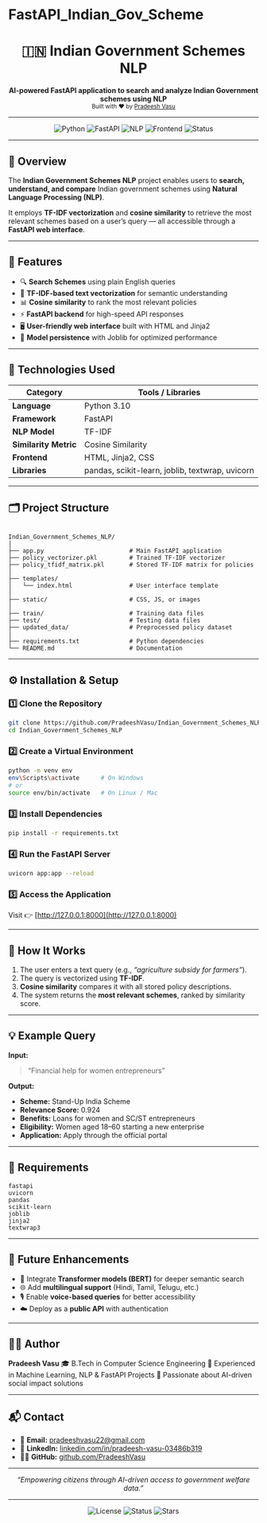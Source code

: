 # FastAPI_Indian_Gov_Scheme

<!-- PROJECT TITLE -->
<h1 align="center">🇮🇳 Indian Government Schemes NLP</h1>
<p align="center">
  <b>AI-powered FastAPI application to search and analyze Indian Government schemes using NLP</b>
  <br>
  <sub>Built with ❤️ by <a href="https://github.com/PradeeshVasu">Pradeesh Vasu</a></sub>
</p>

---

<!-- BADGES -->
<p align="center">
  <img src="https://img.shields.io/badge/Python-3.10-blue?logo=python&logoColor=white" alt="Python">
  <img src="https://img.shields.io/badge/FastAPI-0.110+-green?logo=fastapi&logoColor=white" alt="FastAPI">
  <img src="https://img.shields.io/badge/NLP-TF--IDF-orange?logo=openai&logoColor=white" alt="NLP">
  <img src="https://img.shields.io/badge/Frontend-HTML%20%7C%20CSS-yellow" alt="Frontend">
  <img src="https://img.shields.io/badge/Status-Active-success" alt="Status">
</p>

---

## 🧠 Overview
The **Indian Government Schemes NLP** project enables users to **search, understand, and compare** Indian government schemes using **Natural Language Processing (NLP)**.  

It employs **TF-IDF vectorization** and **cosine similarity** to retrieve the most relevant schemes based on a user’s query — all accessible through a **FastAPI web interface**.

---

## 🚀 Features
- 🔍 **Search Schemes** using plain English queries  
- 🧠 **TF-IDF-based text vectorization** for semantic understanding  
- 📊 **Cosine similarity** to rank the most relevant policies  
- ⚡ **FastAPI backend** for high-speed API responses  
- 🖥️ **User-friendly web interface** built with HTML and Jinja2  
- 💾 **Model persistence** with Joblib for optimized performance  

---

## 🧩 Technologies Used
| Category | Tools / Libraries |
|-----------|------------------|
| **Language** | Python 3.10 |
| **Framework** | FastAPI |
| **NLP Model** | TF-IDF |
| **Similarity Metric** | Cosine Similarity |
| **Frontend** | HTML, Jinja2, CSS |
| **Libraries** | pandas, scikit-learn, joblib, textwrap, uvicorn |

---

## 🗂️ Project Structure
```

Indian_Government_Schemes_NLP/
│
├── app.py                        # Main FastAPI application
├── policy_vectorizer.pkl         # Trained TF-IDF vectorizer
├── policy_tfidf_matrix.pkl       # Stored TF-IDF matrix for policies
│
├── templates/
│   └── index.html                # User interface template
│
├── static/                       # CSS, JS, or images
│
├── train/                        # Training data files
├── test/                         # Testing data files
├── updated_data/                 # Preprocessed policy dataset
│
├── requirements.txt              # Python dependencies
└── README.md                     # Documentation

````

---

## ⚙️ Installation & Setup

### 1️⃣ Clone the Repository
```bash
git clone https://github.com/PradeeshVasu/Indian_Government_Schemes_NLP.git
cd Indian_Government_Schemes_NLP
````

### 2️⃣ Create a Virtual Environment

```bash
python -m venv env
env\Scripts\activate      # On Windows
# or
source env/bin/activate   # On Linux / Mac
```

### 3️⃣ Install Dependencies

```bash
pip install -r requirements.txt
```

### 4️⃣ Run the FastAPI Server

```bash
uvicorn app:app --reload
```

### 5️⃣ Access the Application

Visit 👉 [http://127.0.0.1:8000](http://127.0.0.1:8000)

---

## 🧠 How It Works

1. The user enters a text query (e.g., *“agriculture subsidy for farmers”*).
2. The query is vectorized using **TF-IDF**.
3. **Cosine similarity** compares it with all stored policy descriptions.
4. The system returns the **most relevant schemes**, ranked by similarity score.

---

## 💡 Example Query

**Input:**

> “Financial help for women entrepreneurs”

**Output:**

* **Scheme:** Stand-Up India Scheme
* **Relevance Score:** 0.924
* **Benefits:** Loans for women and SC/ST entrepreneurs
* **Eligibility:** Women aged 18–60 starting a new enterprise
* **Application:** Apply through the official portal

---

## 🧰 Requirements

```
fastapi
uvicorn
pandas
scikit-learn
joblib
jinja2
textwrap3
```

---

## 🔮 Future Enhancements

* 🤖 Integrate **Transformer models (BERT)** for deeper semantic search
* 🌐 Add **multilingual support** (Hindi, Tamil, Telugu, etc.)
* 🎙️ Enable **voice-based queries** for better accessibility
* ☁️ Deploy as a **public API** with authentication

---

## 👨‍💻 Author

**Pradeesh Vasu**
🎓 B.Tech in Computer Science Engineering
💼 Experienced in Machine Learning, NLP & FastAPI Projects
💬 Passionate about AI-driven social impact solutions

---

## 📬 Contact

* 📧 **Email:** [pradeeshvasu22@gmail.com](mailto:pradeeshvasu22@gmail.com)
* 💼 **LinkedIn:** [linkedin.com/in/pradeesh-vasu-03486b319](https://www.linkedin.com/in/pradeesh-vasu-03486b319)
* 🧑‍💻 **GitHub:** [github.com/PradeeshVasu](https://github.com/PradeeshVasu)

---

<p align="center">
  <i>“Empowering citizens through AI-driven access to government welfare data.”</i>
</p>

---

<p align="center">
  <img src="https://img.shields.io/badge/License-MIT-blue.svg" alt="License">
  <img src="https://img.shields.io/badge/Status-Production%20Ready-success" alt="Status">
  <img src="https://img.shields.io/github/stars/PradeeshVasu/Indian_Government_Schemes_NLP?style=social" alt="Stars">
</p>

